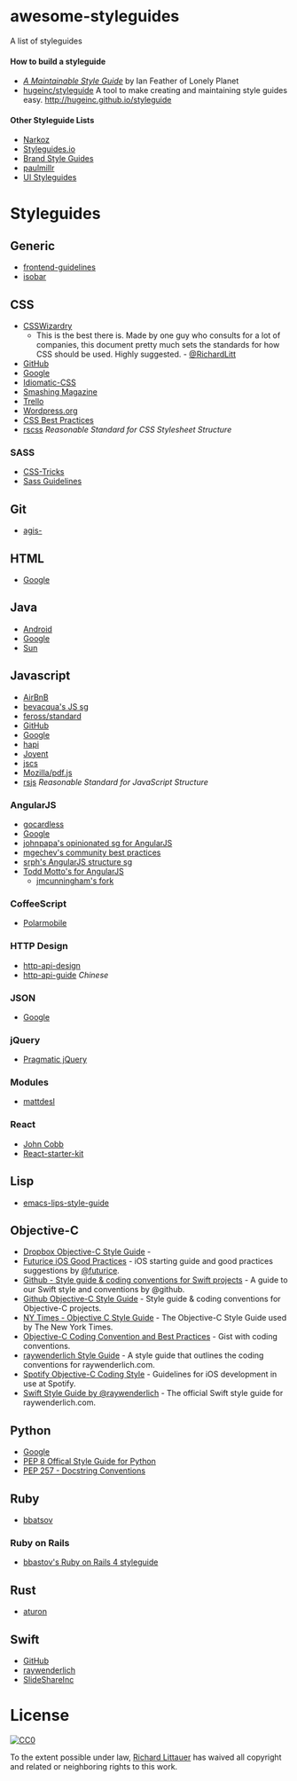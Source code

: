 awesome-styleguides
===================

A list of styleguides

#### How to build a styleguide
* [_A Maintainable Style Guide_](http://ianfeather.co.uk/a-maintainable-style-guide/) by Ian Feather of Lonely Planet
* [hugeinc/styleguide](https://github.com/hugeinc/styleguide) A tool to make creating and maintaining style guides easy. 
http://hugeinc.github.io/styleguide

#### Other Styleguide Lists
* [Narkoz](https://github.com/narkoz/guides)
* [Styleguides.io](https://github.com/maban/styleguides)
* [Brand Style Guides](http://saijogeorge.com/brand-style-guide-examples/)
* [paulmillr](https://github.com/paulmillr/code-style-guides/)
* [UI Styleguides](http://kevinwuhoo.github.io/ui-styleguides/)

# Styleguides

## Generic
* [frontend-guidelines](https://github.com/bendc/frontend-guidelines)
* [isobar](https://isobar-idev.github.io/code-standards/)

## CSS
* [CSSWizardry](http://cssguidelin.es/)
  - This is the best there is. Made by one guy who consults for a lot of companies, this document pretty much sets the standards for how CSS should be used. Highly suggested. - [@RichardLitt](https://github.com/RichardLitt)
* [GitHub](https://github.com/styleguide/css)
* [Google](http://google-styleguide.googlecode.com/svn/trunk/htmlcssguide.xml)
* [Idiomatic-CSS](https://github.com/necolas/idiomatic-css)
* [Smashing Magazine](http://www.smashingmagazine.com/2008/05/02/improving-code-readability-with-css-styleguides/)
* [Trello](https://gist.github.com/bobbygrace/9e961e8982f42eb91b80)
* [Wordpress.org](http://make.wordpress.org/core/handbook/coding-standards/css/)
* [CSS Best Practices](https://github.com/sezgi/CSS-Best-Practices)
* [rscss](https://github.com/rstacruz/rscss) _Reasonable Standard for CSS Stylesheet Structure_

### SASS
* [CSS-Tricks](http://css-tricks.com/sass-style-guide/)
* [Sass Guidelines](http://sass-guidelin.es/)

## Git
* [agis-](https://github.com/agis-/git-style-guide)

## HTML
* [Google](http://google-styleguide.googlecode.com/svn/trunk/htmlcssguide.xml)

## Java
* [Android](http://source.android.com/source/code-style.html)
* [Google](https://google-styleguide.googlecode.com/svn/trunk/javaguide.html)
* [Sun](http://javascript.crockford.com/javacodeconventions.pdf)

## Javascript
* [AirBnB](https://github.com/airbnb/javascript)
* [bevacqua's JS sg](https://github.com/bevacqua/js)
* [feross/standard](https://github.com/feross/standard)
* [GitHub](https://github.com/styleguide/javascript/1.0)
* [Google](https://google-styleguide.googlecode.com/svn/trunk/javascriptguide.xml)
* [hapi](http://hapijs.com/styleguide)
* [Joyent](https://www.joyent.com/developers/node/design)
* [jscs](https://github.com/jscs-dev/node-jscs)
* [Mozilla/pdf.js](https://github.com/mozilla/pdf.js/wiki/Style-Guide)
* [rsjs](https://github.com/rstacruz/rsjs) _Reasonable Standard for JavaScript Structure_

### AngularJS
* [gocardless](https://github.com/gocardless/angularjs-style-guide)
* [Google](https://google-styleguide.googlecode.com/svn/trunk/angularjs-google-style.html)
* [johnpapa's opinionated sg for  AngularJS](https://github.com/johnpapa/angularjs-styleguide)
* [mgechev's community best practices](https://github.com/mgechev/angularjs-style-guide)
* [srph's AngularJS structure sg](https://github.com/srph/angularjs-structure-styleguide)
* [Todd Motto's for AngularJS](https://github.com/toddmotto/angularjs-styleguide)  
  * [jmcunningham's fork](https://github.com/jmcunningham/angularjs-styleguide)

### CoffeeScript
* [Polarmobile](https://github.com/polarmobile/coffeescript-style-guide)

### HTTP Design
* [http-api-design](https://github.com/interagent/http-api-design)
* [http-api-guide](https://github.com/bolasblack/http-api-guide) _Chinese_

### JSON
* [Google](https://google-styleguide.googlecode.com/svn/trunk/jsoncstyleguide.xml)

### jQuery
* [Pragmatic jQuery](https://github.com/yuanyan/pragmatic-jquery)

### Modules
* [mattdesl](https://github.com/mattdesl/module-best-practices)

### React
* [John Cobb](https://web-design-weekly.com/2015/01/29/opinionated-guide-react-js-best-practices-conventions/)
* [React-starter-kit](https://github.com/kriasoft/react-starter-kit/blob/master/docs/react-style-guide.md)

## Lisp
* [emacs-lips-style-guide](https://github.com/bbatsov/emacs-lisp-style-guide)

## Objective-C
* [Dropbox Objective-C Style Guide](https://dl.dropboxusercontent.com/s/5utnlwhr18ax05c/style-guide.html?dl=0) -
* [Futurice iOS Good Practices](https://github.com/futurice/ios-good-practices) - iOS starting guide and good practices suggestions by [@futurice](https://github.com/futurice).
* [Github - Style guide & coding conventions for Swift projects](https://github.com/github/swift-style-guide) - A guide to our Swift style and conventions by @github.
* [Github Objective-C Style Guide](https://github.com/github/objective-c-style-guide) - Style guide & coding conventions for Objective-C projects.
* [NY Times - Objective C Style Guide](https://github.com/NYTimes/objective-c-style-guide) - The Objective-C Style Guide used by The New York Times.
* [Objective-C Coding Convention and Best Practices](https://gist.github.com/soffes/812796) - Gist with coding conventions.
* [raywenderlich Style Guide](https://github.com/raywenderlich/objective-c-style-guide) - A style guide that outlines the coding conventions for raywenderlich.com.
* [Spotify Objective-C Coding Style](https://github.com/spotify/ios-style) - Guidelines for iOS development in use at Spotify.
* [Swift Style Guide by @raywenderlich](https://github.com/raywenderlich/swift-style-guide) - The official Swift style guide for raywenderlich.com.

## Python
* [Google](https://google-styleguide.googlecode.com/svn/trunk/pyguide.html)
* [PEP 8 Offical Style Guide for Python](http://legacy.python.org/dev/peps/pep-0008/)
* [PEP 257 - Docstring Conventions](http://legacy.python.org/dev/peps/pep-0257/)

## Ruby
* [bbatsov](https://github.com/bbatsov/ruby-style-guide)

### Ruby on Rails
* [bbastov's Ruby on Rails 4 styleguide](https://github.com/bbatsov/rails-style-guide)

## Rust
* [aturon](https://aturon.github.io)

## Swift
* [GitHub](https://github.com/github/swift-style-guide)
* [raywenderlich](https://github.com/raywenderlich/swift-style-guide)
* [SlideShareInc](https://github.com/SlideShareInc/swift-style-guide)

# License

[![CC0](http://i.creativecommons.org/p/zero/1.0/88x31.png)](http://creativecommons.org/publicdomain/zero/1.0/)

To the extent possible under law, [Richard Littauer](http://burntfen.com) has waived all copyright and related or neighboring rights to this work.
